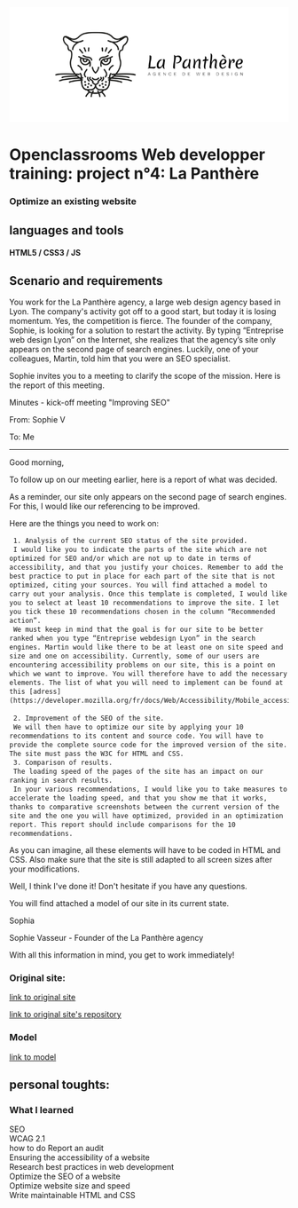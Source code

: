 ![](/bannerLaPanthere.png)
# Openclassrooms Web developper training: project n°4: La Panthère

 ### Optimize an existing website

## languages and tools

#### HTML5 / CSS3 / JS

## Scenario and requirements

You work for the La Panthère agency, a large web design agency based in Lyon. The company's activity got off to a good start, but today it is losing momentum. Yes, the competition is fierce. The founder of the company, Sophie, is looking for a solution to restart the activity. By typing “Entreprise web design Lyon” on the Internet, she realizes that the agency’s site only appears on the second page of search engines. Luckily, one of your colleagues, Martin, told him that you were an SEO specialist.  

Sophie invites you to a meeting to clarify the scope of the mission. Here is the report of this meeting.  

Minutes - kick-off meeting "Improving SEO"  

  From: Sophie V  

To: Me  

-------------------------------------------------- ------------------------------------------------  

Good morning,  

To follow up on our meeting earlier, here is a report of what was decided.  

As a reminder, our site only appears on the second page of search engines. For this, I would like our referencing to be improved.  

Here are the things you need to work on:  

     1. Analysis of the current SEO status of the site provided.  
     I would like you to indicate the parts of the site which are not optimized for SEO and/or which are not up to date in terms of accessibility, and that you justify your choices. Remember to add the best practice to put in place for each part of the site that is not optimized, citing your sources. You will find attached a model to carry out your analysis. Once this template is completed, I would like you to select at least 10 recommendations to improve the site. I let you tick these 10 recommendations chosen in the column “Recommended action”.  
     We must keep in mind that the goal is for our site to be better ranked when you type “Entreprise webdesign Lyon” in the search engines. Martin would like there to be at least one on site speed and size and one on accessibility. Currently, some of our users are encountering accessibility problems on our site, this is a point on which we want to improve. You will therefore have to add the necessary elements. The list of what you will need to implement can be found at this [adress](https://developer.mozilla.org/fr/docs/Web/Accessibility/Mobile_accessibility_checklist).  

     2. Improvement of the SEO of the site.    
     We will then have to optimize our site by applying your 10 recommendations to its content and source code. You will have to provide the complete source code for the improved version of the site. The site must pass the W3C for HTML and CSS.  
     3. Comparison of results.    
     The loading speed of the pages of the site has an impact on our ranking in search results.  
     In your various recommendations, I would like you to take measures to accelerate the loading speed, and that you show me that it works, thanks to comparative screenshots between the current version of the site and the one you will have optimized, provided in an optimization report. This report should include comparisons for the 10 recommendations.    

As you can imagine, all these elements will have to be coded in HTML and CSS. Also make sure that the site is still adapted to all screen sizes after your modifications.    

Well, I think I've done it! Don't hesitate if you have any questions.    

You will find attached a model of our site in its current state.    

Sophia    

Sophie Vasseur - Founder of the La Panthère agency    

With all this information in mind, you get to work immediately!    
### Original site: 

[link to original site](https://janoujan.github.io/lapanthere_original/)    

[link to original site's repository](https://github.com/janoujan/lapanthere_original)  

### Model

[link to model](/model.zip)

## personal toughts:



### What I learned

SEO  
WCAG 2.1  
how to do Report an audit    
Ensuring the accessibility of a website  
Research best practices in web development  
Optimize the SEO of a website  
Optimize website size and speed  
Write maintainable HTML and CSS  
